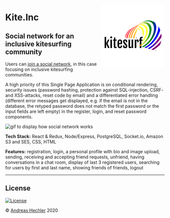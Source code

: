 <a href="https://kite-inc.herokuapp.com/" target="_blank"><img src="https://github.com/andy-9/socialnetwork/blob/master/public/logo.png" align="right" alt="Logo of Kite.Inc"></a>

# Kite.Inc
## Social network for an inclusive kitesurfing community

Users can <a href="https://kite-inc.herokuapp.com/" target="_blank">join a social network</a>, in this case focusing on inclusive kitesurfing communities.<br>

A high priority of this Single Page Application is on conditional rendering, security issues (password hashing, protection against SQL-injection, CSRF- and XSS-attacks, reset code by email) and a differentiated error handling (different error messages get displayed, e.g. if the email is not in the database, the retyped password does not match the first password or the input fields are left empty) in the register, login, and reset password components.

<img src="/public/socialnetwork.gif" alt="gif to display how social network works">

**Tech Stack:** React & Redux, Node/Express, PostgreSQL, Socket.io, Amazon S3 and SES, CSS, HTML

**Features:** registration, login, a personal profile with bio and image upload, sending, receiving and accepting friend requests, unfriend, having conversations in a chat room, display of last 3 registered users, searching for users by first and last name, showing friends of friends, logout

---

## License

[![License](http://img.shields.io/:license-mit-blue.svg?style=flat-square)](http://badges.mit-license.org)

© <a href="https://andreashechler.com/" target="_blank">Andreas Hechler</a> 2020
